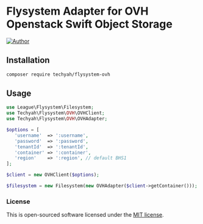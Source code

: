 # Flysystem Adapter for OVH Openstack Swift Object Storage

[![Author](https://img.shields.io/badge/author-@sumihiran-blue.svg?style=flat-square)](https://twitter.com/sumihiran)


## Installation

```bash
composer require techyah/flysystem-ovh
```

## Usage
```php
use League\Flysystem\Filesystem;
use Techyah\Flysystem\OVH\OVHClient;
use Techyah\Flysystem\OVH\OVHAdapter;

$options = [
   'username'  => ':username',
   'password'  => ':password',
   'tenantId'  => ':tenantId',
   'container' => ':container',
   'region'    => ':region', // default BHS1
];

$client = new OVHClient($options);

$filesystem = new Filesystem(new OVHAdapter($client->getContainer()));
```

### License

This is open-sourced software licensed under the [MIT license](http://opensource.org/licenses/MIT).